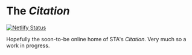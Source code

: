 # The *Citation*
[![Netlify Status](https://api.netlify.com/api/v1/badges/0b56735d-1b84-4197-a3da-3542a8cd500b/deploy-status)](https://app.netlify.com/sites/sta-citation/deploys)

Hopefully the soon-to-be online home of STA's *Citation*. Very much so a work in progress.
